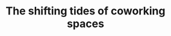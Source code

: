 ---
type: project
external_link: https://berlin.impacthub.net/blog/the-shifting-tides-of-coworking-spaces/
summary: Here's how coworking spaces have evolved over the years, why people seek them out, and the different ways you can be part of a coworking community – from memberships to rented workspaces.
tags: 
- Blacklane
title: The shifting tides of coworking spaces
---